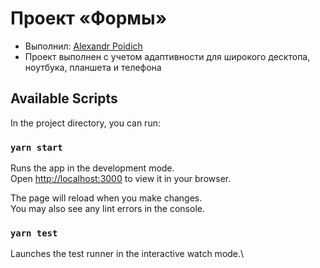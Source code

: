 # Проект «Формы»

* Выполнил: [Alexandr Poidich](https://t.me/alexpo_1)
* Проект выполнен с учетом адаптивности для широкого десктопа, ноутбука, планшета и телефона


## Available Scripts

In the project directory, you can run:

### `yarn start`

Runs the app in the development mode.\
Open [http://localhost:3000](http://localhost:3000) to view it in your browser.

The page will reload when you make changes.\
You may also see any lint errors in the console.

### `yarn test`

Launches the test runner in the interactive watch mode.\